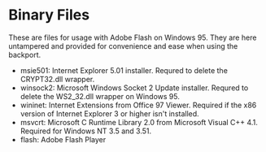 # Binary Files

These are files for usage with Adobe Flash on Windows 95. They are here untampered and provided for convenience and ease when using the backport.

- msie501: Internet Explorer 5.01 installer. Requred to delete the CRYPT32.dll wrapper.
- winsock2: Microsoft Windows Socket 2 Update installer. Requred to delete the WS2_32.dll wrapper on Windows 95.
- wininet: Internet Extensions from Office 97 Viewer. Required if the x86 version of Internet Explorer 3 or higher isn't installed.
- msvcrt: Microsoft C Runtime Library 2.0 from Microsoft Visual C++ 4.1. Required for Windows NT 3.5 and 3.51.
- flash: Adobe Flash Player
